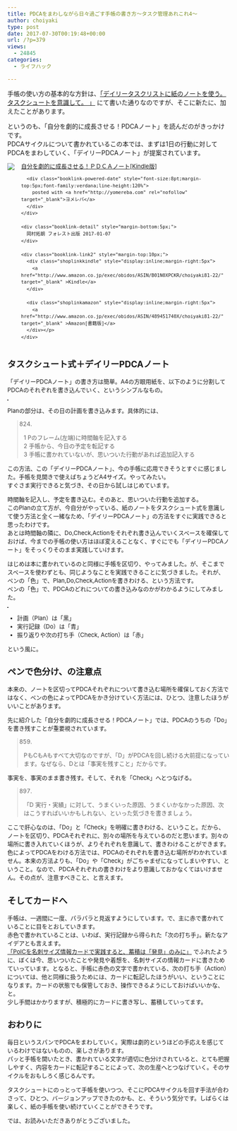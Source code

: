 ```yaml
---
title: PDCAをまわしながら日々過ごす手帳の書き方〜タスク管理あれこれ4〜
author: choiyaki
type: post
date: 2017-07-30T00:19:48+00:00
url: /?p=379
views:
  - 24845
categories:
  - ライフハック

---
```

手帳の使い方の基本的な方針は、[「デイリータスクリストに紙のノートを使う。タスクシュートを意識して。 」][1] にて書いた通りなのですが、そこに新たに、加えたことがあります。

というのも、「自分を劇的に成長させる！PDCAノート」を読んだのがきっかけです。  
PDCAサイクルについて書かれているこの本では、まずは1日の行動に対してPDCAをまわしていく、「デイリーPDCAノート」が提案されています。

<div class="booklink-box" style="text-align:left;padding-bottom:20px;font-size:small;/zoom: 1;overflow: hidden;">
  <div class="booklink-image" style="float:left;margin:0 15px 10px 0;">
    <a href="http://www.amazon.co.jp/exec/obidos/asin/B01N0XPCKR/choiyaki81-22/" target="_blank" ><img src="https://i0.wp.com/images-fe.ssl-images-amazon.com/images/I/51tt2Djo-nL._SL160_.jpg?w=660&#038;ssl=1" style="border: none;" data-recalc-dims="1" /></a>
  </div>
  
  <div class="booklink-info" style="line-height:120%;/zoom: 1;overflow: hidden;">
    <div class="booklink-name" style="margin-bottom:10px;line-height:120%">
      <a href="http://www.amazon.co.jp/exec/obidos/asin/B01N0XPCKR/choiyaki81-22/" target="_blank" >自分を劇的に成長させる！ＰＤＣＡノート[Kindle版]</a></p> 
      
      <div class="booklink-powered-date" style="font-size:8pt;margin-top:5px;font-family:verdana;line-height:120%">
        posted with <a href="http://yomereba.com" rel="nofollow" target="_blank">ヨメレバ</a>
      </div>
    </div>
    
    <div class="booklink-detail" style="margin-bottom:5px;">
      岡村拓朗 フォレスト出版 2017-01-07
    </div>
    
    <div class="booklink-link2" style="margin-top:10px;">
      <div class="shoplinkkindle" style="display:inline;margin-right:5px">
        <a href="http://www.amazon.co.jp/exec/obidos/ASIN/B01N0XPCKR/choiyaki81-22/" target="_blank" >Kindle</a>
      </div>
      
      <div class="shoplinkamazon" style="display:inline;margin-right:5px">
        <a href="http://www.amazon.co.jp/exec/obidos/ASIN/489451740X/choiyaki81-22/" target="_blank" >Amazon[書籍版]</a>
      </div></p>
    </div>
  </div>
  
  <div class="booklink-footer" style="clear: left">
  </div>
</div>

## タスクシュート式＋デイリーPDCAノート

「デイリーPDCAノート」の書き方は簡単。A4の方眼用紙を、以下のように分割してPDCAのそれぞれを書き込んでいく、というシンプルなもの。

<a href="https://www.flickr.com/photos/57988299@N08/35348534734" target="_blank" rel="nofollow"><img src="https://i1.wp.com/farm5.static.flickr.com/4296/35348534734_c88f648e92.jpg?w=660" alt="" title="IMG_4514 by choiyaki, on Flickr" style="border: 1px solid black;" data-recalc-dims="1" /></a>

Planの部分は、その日の計画を書き込みます。具体的には、

> 824.  
> 1 Pのフレーム(左端)に時間軸を記入する  
> 2 手帳から、今日の予定を転記する  
> 3 手帳に書かれていないが、思いついた行動があれば追加記入する 

この方法、この「デイリーPDCAノート」、今の手帳に応用できそうとすぐに感じました。手帳を見開きで使えばちょうどA4サイズ。やってみたい。  
すぐさま実行できると気づき、その日から試しはじめています。

時間軸を記入し、予定を書き込む。そのあと、思いついた行動を追加する。  
このPlanの立て方が、今自分がやっている、紙のノートをタスクシュート式を意識して使う方法と全く一緒なため、「デイリーPDCAノート」の方法をすぐに実践できると思ったわけです。  
あとは時間軸の隣に、Do,Check,Actionをそれぞれ書き込んでいくスペースを確保しておけば、今までの手帳の使い方はほぼ変えることなく、すぐにでも「デイリーPDCAノート」をそっくりそのまま実践していけます。

はじめは本に書かれているのと同様に手帳を区切り、やってみました。が、そこまでスペースを使わずとも、同じようなことを実践できることに気づきました。それが、ペンの「色」で、Plan,Do,Check,Actionを書きわける、という方法です。  
ペンの「色」で、PDCAのどれについての書き込みなのかがわかるようにしてみました。

<a href="https://www.flickr.com/photos/57988299@N08/35418458864" target="_blank" rel="nofollow"><img src="https://i0.wp.com/farm5.static.flickr.com/4318/35418458864_336288c172.jpg?w=660" alt="" title="IMG_4612 by choiyaki, on Flickr" style="border: 1px solid black;" data-recalc-dims="1" /></a>

  * 計画（Plan）は「黒」
  * 実行記録（Do）は「青」
  * 振り返りや次の打ち手（Check, Action）は「赤」

という風に。

## ペンで色分け、の注意点

本来の、ノートを区切ってPDCAそれぞれについて書き込む場所を確保しておく方法ではなく、ペンの色によってPDCAをかき分けていく方法には、ひとつ、注意したほうがいいことがあります。

先に紹介した「自分を劇的に成長させる！PDCAノート」では、PDCAのうちの「Do」を書き残すことが重要視されています。

> 859.  
> PもCもAもすべて大切なのですが、「D」がPDCAを回し続ける大前提になっています。なぜなら、Dとは「事実を残すこと」だからです。 

事実を、事実のまま書き残す。そして、それを「Check」へとつなげる。

> 897.  
> 「D 実行・実績」に対して、うまくいった原因、うまくいかなかった原因、次はこうすればいいかもしれない、といった気づきを書きましょう。 

ここで肝心なのは、「Do」と「Check」を明確に書きわける、ということ。だから、ノートを区切り、PDCAそれぞれに、別々の場所を与えているのだと思います。別々の場所に書き入れていくほうが、よりそれぞれを意識して、書きわけることができます。  
色によってPDCAをわける方法では、PDCAのそれぞれを書き込む場所がわかれていません。本来の方法よりも、「Do」や「Check」がごちゃまぜになってしまいやすい、ということ。なので、PDCAそれぞれの書きわけをより意識しておかなくてはいけません。その点が、注意すべきこと、と言えます。

## そしてカードへ

手帳は、一週間に一度、パラパラと見返すようにしています。で、主に赤で書かれていることに目をとおしていきます。  
赤色で書かれていることは、いわば、実行記録から得られた「次の打ち手」。新たなアイデアとも言えます。  
[「PoICを名刺サイズ情報カードで実践すると、蓄積は「発見」のみに」][2] でふれたように、ぼくは今、思いついたことや発見や着想を、名刺サイズの情報カードに書きためていっています。となると、手帳に赤色の文字で書かれている、次の打ち手（Action）については、他と同様に扱うためには、カードに転記したほうがいい、ということになります。カードの状態でも保管しておき、操作できるようにしておけばいいかな、と。  
少し手間はかかりますが、積極的にカードに書き写し、蓄積していってます。

## おわりに

毎日というスパンでPDCAをまわしていく。実際は劇的というほどの手応えを感じているわけではないものの、楽しさがあります。  
パッと手帳を開いたとき、書かれている文字が適切に色分けされていると、とても把握しやすく、内容をカードに転記することによって、次の生産へとつなげていく。そのサイクルをおもしろく感じるんです。

タスクシュートにのっとって手帳を使いつつ、そこにPDCAサイクルを回す手法が合わさって、ひとつ、バージョンアップできたのかも、と、そういう気分です。しばらくは楽しく、紙の手帳を使い続けていくことができそうです。

では、お読みいただきありがとうございました。

 [1]: https://choiyaki.com/?p=353
 [2]: https://choiyaki.com/?p=367